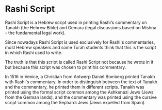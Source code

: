 # Rashi Script

Rashi Script is a Hebrew script used in printing Rashi's commentary on Tanakh (the Hebrew Bible) and Gemara (legal discussions based on Mishna - the fundamental legal work).

Since nowadays Rashi Script is used exclusively for Rashi's commentaries, most Hebrew speakers and some Torah students think that this is the script in which Rashi used to write.

The truth is that this script is called Rashi Script not because he wrote in it but because this script was chosen to print his commentary.

In 1516 in Venice, a Christian from Antwerp Daniel Bomberg printed Tanakh with Rashi's commentary. In order to distinguish between the text of Tanakh and the commentary, he printed them in different scripts. Tanakh was printed using the formal script common among the Ashkenazi Jews (Jews from the German lands), and the commentary was printed using the cursive script common among the Sephardi Jews (Jews expelled from Spain).

